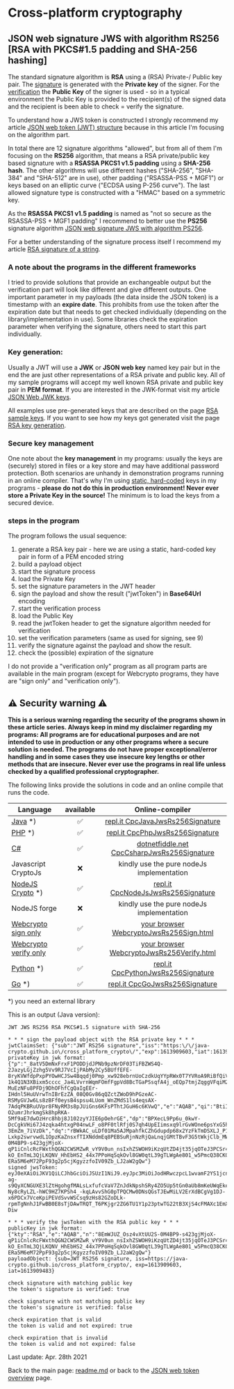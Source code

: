 # Cross-platform cryptography

## JSON web signature JWS with algorithm RS256 [RSA with PKCS#1.5 padding and SHA-256 hashing]

The standard signature algorithm is **RSA** using a (RSA) Private-/ Public key pair. The <u>signature</u> is generated with the **Private key** of the signer. For the <u>verification</u> the **Public Key** of the signer is used - so in a typical environment the Public Key is provided to the recipient(s) of the signed data and the recipient is been able to check = verify the signature.

To understand how a JWS token is constructed I strongly recommend my article [JSON web token (JWT) structure](json_web_token_structure.md) because in this article I'm focusing on the algorithm part.

In total there are 12 signature algorithms "allowed", but from all of them I'm focusing on the **RS256** algorithm, that means a RSA private/public key based signature with a **RSASSA PKCS1 v1.5 padding** using a **SHA-256 hash**. The other algorithms will use different hashes ("SHA-256", "SHA-384" and "SHA-512" are in use), other padding ("RSASSA-PSS + MGF1") or keys based on an elliptic curve ("ECDSA using P-256 curve"). The last allowed signature type is constructed with a "HMAC" based on a symmetric key. 

As the **RSASSA PKCS1 v1.5 padding** is named as "not so secure as the RSASSA-PSS + MGF1 padding" I recommend to better use the **PS256** signature algorithm [JSON web signature JWS with algorithm PS256](json_web_token_jws_ps256_signature.md).

For a better understanding of the signature process itself I recommend my article [RSA signature of a string](rsa_signature_string.md).

### A note about the programs in the different frameworks

I tried to provide solutions that provide an exchangeable output but the verification part will look like different and give different outputs. One important parameter in my payloads (the data inside the JSON token) is a timestamp with an **expire date**. This prohibits from use the token after the expiration date but that needs to get checked individually (depending on the library/implementation in use). Some libraries check the expiration parameter when verifying the signature, others need to start this part individually.

### Key generation: 

Usually a JWT will use a **JWK** or **JSON web key** named key pair but in the end the are just other representations of a RSA private and public key. All of my sample programs will accept my well known RSA private and public key pair in **PEM format**. If you are interested in the JWK-format visit my article [JSON Web JWK keys](json_web_token_jwk_keys.md).

All examples use pre-generated keys that are described on the page [RSA sample keys](rsa_sample_keypair.md). If you want to see how my keys got generated visit the page [RSA key generation](rsa_key_generation.md). 

### Secure key management

One note about the **key management** in my programs: usually the keys are (securely) stored in files or a key store and may have additional password protection. Both scenarios are unhandy in demonstration programs running in an online compiler. That's why I'm using <u>static, hard-coded</u> keys in my programs - **please do not do this in production environment! Never ever store a Private Key in the source!** The minimum is to load the keys from a secured device.

### steps in the program

The program follows the usual sequence:
1. generate a RSA key pair - here we are using a static, hard-coded key pair in form of a PEM encoded string
2. build a payload object
3. start the signature process
4. load the Private Key
5. set the signature parameters in the JWT header
6. sign the payload and show the result ("jwtToken") in **Base64Url** encoding
7. start the verification process
8. load the Public Key
9. read the jwtToken header to get the signature algorithm needed for verification
10. set the verification parameters (same as used for signing, see 9)
11. verify the signature against the payload and show the result.
12. check the (possible) expiration of the signature

I do not provide a "verification only" program as all program parts are available in the main program (except for Webcrypto programs, they have are "sign only" and "verification only").

## :warning: Security warning :warning:

**This is a serious warning regarding the security of the programs shown in these article series.  Always keep in mind my disclaimer regarding my programs: All programs are for educational purposes and are not intended to use in production or any other programs where a  secure solution is needed. The programs do not have proper exceptional/error handling and in some cases they use insecure key lengths or other methods that are insecure. Never ever use the programs in real life unless checked by a qualified professional cryptographer.**

The following links provide the solutions in code and an online compile that runs the code.

| Language | available | Online-compiler
| ------ | :---: | :----: |
| [Java](../JwtJwsRs256Signature/JwsRs256Signature.java) *) | :white_check_mark: | [repl.it CpcJavaJwsRs256Signature](https://repl.it/@javacrypto/CpcJavaJwsRs256Signature#Main.java/) |
| [PHP](../JwtJwsRs256Signature/JwsRs256Signature.php) *) | :white_check_mark: | [repl.it CpcPhpJwsRs256Signature](https://repl.it/@javacrypto/CpcJPhpJwsRs256Signature#main.php/) |
| [C#](../JwtJwsRs256Signature/JwsRs256Signature.cs) | :white_check_mark: | [dotnetfiddle.net CpcCsharpJwsRs256Signature](https://dotnetfiddle.net/rGnvVi/) |
| Javascript CryptoJs | :x: | kindly use the pure nodeJs implementation |
| [NodeJS Crypto](../JwtJwsRs256Signature/JwsRs256SignatureNodeJs.js) *) | :white_check_mark: | [repl.it CpcNodeJsJwsRs256Signature](https://repl.it/@javacrypto/CpcNodeJsJwsRs256Signature#index.js/)
| NodeJS forge | :x: | kindly use the pure nodeJs implementation |
| [Webcrypto sign only](../JwtJwsRs256Signature/jwsrs256signaturessign.html) | :white_check_mark: | [your browser WebcryptoJwsRs256Sign.html](https://java-crypto.github.io/cross_platform_crypto/JwtJwsRs256Signature/jwsrs256signaturessign.html)
| [Webcrypto verify only](../JwtJwsRs256Signature/jwsrs256signatureverification.html) | :white_check_mark: | [your browser WebcryptoJwsRs256Verify.html](https://java-crypto.github.io/cross_platform_crypto/JwtJwsRs256Signature/jwsrs256signatureverification.html)
| [Python](../JwtJwsRs256Signature/JwsRs256Signature.py) *) | :white_check_mark: | [repl.it CpcPythonJwsRs256Signature](https://repl.it/@javacrypto/CpcPythonJwsRs256Signature#main.py/)
| [Go](../JwtJwsRs256Signature/JwsRs256Signature.go) *) | :white_check_mark: | [repl.it CpcGoJwsRs256Signature](https://replit.com/@javacrypto/CpcGoJwsRs256Signature#main.go/) |

*) you need an external library

This is an output (Java version):

```plaintext
JWT JWS RS256 RSA PKCS#1.5 signature with SHA-256

* * * sign the payload object with the RSA private key * * *
jwtClaimsSet: {"sub":"JWT RS256 signature","iss":"https:\/\/java-crypto.github.io\/cross_platform_crypto\/","exp":1613909603,"iat":1613909483}
privateKey in jwk format:
{"p":"_8atV5DmNxFrxF1PODDjdJPNb9pzNrDF03TiFBZWS4Q-2JazyLGjZzhg5Vv9RJ7VcIjPAbMy2Cy5BUffEFE-8ryKVWfdpPxpPYOwHCJSw4Bqqdj0Pmp_xw928ebrnUoCzdkUqYYpRWx0T7YVRoA9RiBfQiVHhuJBSDPYJPoP34k","kty":"RSA","q":"8H9wLE5L8raUn4NYYRuUVMa-1k4Q1N3XBixm5cccc_Ja4LVvrnWqmFOmfFgpVd8BcTGaPSsqfA4j_oEQp7tmjZqggVFqiM2mJ2YEv18cY_5kiDUVYR7VWSkpqVOkgiX3lK3UkIngnVMGGFnoIBlfBFF9uo02rZpC5o5zebaDIms","d":"hXGYfOMFzXX_vds8HYQZpISDlSF3NmbTCdyZkIsHjndcGoSOTyeEOxV93MggxIRUSjAeKNjPVzikyr2ixdHbp4fAKnjsAjvcfnOOjBp09WW4QCi3_GCfUh0w39uhRGZKPjiqIj8NzBitN06LaoYD6MPg_CtSXiezGIlFn_Hs-MuEzNFu8PFDj9DhOFhfCgQaIgEEr-IHdnl5HuUVrwTnIBrEzZA_08Q0Gv86qQZctZWoD9hPGzeAC-RSMyGVJw6Ls8zBFf0eysB4spsu4LUom_WnZMdS1ls4eqsAX-7AdqPKBRuUVpr8FNyRM3s8pJUiGns6KFsPThtJGuH6c6KVwQ","e":"AQAB","qi":"BtiIiTnpBkd6hkqJnHLh6JxBLSxUopFvbhlR37Thw1JN94i65dmtgnjwluvR_OMgzcR8e8uCH2sBn5od78vzgiDXsqITF76rJgeO639ILTA4MO3Mz-O2umrJhrkmgSk8hpRKA-5Mf9aE7dwOzHrc8hbj8J102zyYJIE6pOehrGE","dp":"BPXecL9Pp6u_0kwY-DcCgkVHi67J4zqka4htxgP04nwLF_o8PF0tlRfj0S7qh4UpEIimsxq9lrGvWOne6psYxG5hpGxiQQvgIqBGLxV_U2lPKEIb4oYAOmUTYnefBCrmSQW3v93pOP50dwNKAFcGWTDRiB_e9j-3EmZm_7iVzDk","dq":"rBWkAC_uLDf01Ma5AJMpahfkCZhGdupdp68x2YzFkTmDSXLJ_P15GhIQ-Lxkp2swrvwdL1OpzKaZnsxfTIXNddmEq8PEBSuRjnNzRjQaLnqjGMtTBvF3G5tWkjClb_MW2q4fgWUG8cusetQqQn2k_YQKAOh2jXXqFOstOZQc9Q0","n":"8EmWJUZ_Osz4vXtUU2S-0M4BP9-s423gjMjoX-qP1iCnlcRcFWxthQGN2CWSMZwR_vY9V0un_nsIxhZSWOH9iKzqUtZD4jt35jqOTeJ3PCSr48JirVDNLet7hRT37Ovfu5iieMN7ZNpkjeIG_CfT_QQl7R-kO_EnTmL3QjLKQNV_HhEbHS2_44x7PPoHqSqkOvl8GW0qtL39gTLWgAe801_w5PmcQ38CKG0oT2gdJmJqIxNmAEHkatYGHcMDtXRBpOhOSdraFj6SmPyHEmLBishaq7Jm8NPPNK9QcEQ3q-ERa5M6eM72PpF93g2p5cjKgyzzfoIV09Zb_LJ2aW2gQw"}
signed jwsToken:
eyJ0eXAiOiJKV1QiLCJhbGciOiJSUzI1NiJ9.eyJpc3MiOiJodHRwczpcL1wvamF2YS1jcnlwdG8uZ2l0aHViLmlvXC9jcm9zc19wbGF0Zm9ybV9jcnlwdG9cLyIsInN1YiI6IkpXVCBSUzI1NiBzaWduYXR1cmUiLCJleHAiOjE2MTM5MDk2MDMsImlhdCI6MTYxMzkwOTQ4M30.QUlazkdTZXwkRISb2j48UGzB3A1WOpWuL5oC7GvE28xVQw36oFmSYoAflJ7DWdq2HJqnl6X3R-ag-s9QyXCNGUXE3lZtHgohgfMALsLxfufcVaV7ZnJdkNpshSRy4ZO5Up5tGn0aUb8mKeUWqEketDiMa-Ny8cRyLZL-hWC9HZ7KPSh4_-kqLAvvShG0pTPQCMw0DNsQGsTJEwMiLV2ErXdBCgVg1DJ-x6PDCx7VceKpiPEVdSvvWSCsq9zHs82GZoDLk-rpmTgNnhJ1FwBB0E8sTjDAwTRQT_T6PKjgr2ZG6TU1Y1p23ptwTG22tB3XjS4cFMAXc1EmXmSqqd-Diw

* * * verify the jwsToken with the RSA public key * * *
publicKey in jwk format:
{"kty":"RSA","e":"AQAB","n":"8EmWJUZ_Osz4vXtUU2S-0M4BP9-s423gjMjoX-qP1iCnlcRcFWxthQGN2CWSMZwR_vY9V0un_nsIxhZSWOH9iKzqUtZD4jt35jqOTeJ3PCSr48JirVDNLet7hRT37Ovfu5iieMN7ZNpkjeIG_CfT_QQl7R-kO_EnTmL3QjLKQNV_HhEbHS2_44x7PPoHqSqkOvl8GW0qtL39gTLWgAe801_w5PmcQ38CKG0oT2gdJmJqIxNmAEHkatYGHcMDtXRBpOhOSdraFj6SmPyHEmLBishaq7Jm8NPPNK9QcEQ3q-ERa5M6eM72PpF93g2p5cjKgyzzfoIV09Zb_LJ2aW2gQw"}
payloadObject: {sub=JWT RS256 signature, iss=https://java-crypto.github.io/cross_platform_crypto/, exp=1613909603, iat=1613909483}

check signature with matching public key
the token's signature is verified: true

check signature with not matching public key
the token's signature is verified: false

check expiration that is valid
the token is valid and not expired: true

check expiration that is invalid
the token is valid and not expired: false

```

Last update: Apr. 28th 2021

Back to the main page: [readme.md](../readme.md) or back to the [JSON web token overview](json_web_token_overview.md) page.